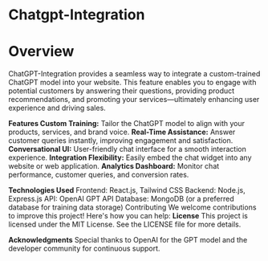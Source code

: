 # Chatgpt-Integration
# Overview
ChatGPT-Integration provides a seamless way to integrate a custom-trained ChatGPT model into your website. This feature enables you to engage with potential customers by answering their questions, providing product recommendations, and promoting your services—ultimately enhancing user experience and driving sales.

**Features Custom Training:** Tailor the ChatGPT model to align with your products, services, and brand voice.
**Real-Time Assistance:** Answer customer queries instantly, improving engagement and satisfaction.
**Conversational UI:** User-friendly chat interface for a smooth interaction experience.
**Integration Flexibility:** Easily embed the chat widget into any website or web application.
**Analytics Dashboard:** Monitor chat performance, customer queries, and conversion rates.

**Technologies Used**
Frontend: React.js, Tailwind CSS
Backend: Node.js, Express.js
API: OpenAI GPT API
Database: MongoDB (or a preferred database for training data storage)
Contributing
We welcome contributions to improve this project! Here's how you can help:
**License**
This project is licensed under the MIT License. See the LICENSE file for more details.

**Acknowledgments**
Special thanks to OpenAI for the GPT model and the developer community for continuous support.

